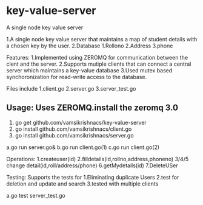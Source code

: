 key-value-server
================

A single node key value server

1.A single node key value server that maintains a map of student details with a chosen key by the user.
2.Database 1.Rollono 2.Address 3.phone

Features:
1.Implemented using ZEROMQ for communication between the clent and the server.
2.Supports mutiple clients that can connect a central server which maintains a key-value database
3.Used mutex based synchoronization for read-write access to the database.

Files include
1.client.go
2.server.go
3.server_test.go

Usage:
Uses ZEROMQ.install the zeromq 3.0
-----------

1. go get github.com/vamsikrishnacs/key-value-server
2. go install github.com/vamsikrishnacs/client.go
3. go install github.com/vamsikrishnacs/server.go

a.go run server.go&
b.go run client.go(1)
c.go run client.go(2)

Operations:
1.createuser(id)
2.filldetails(id,rollno,address,phoneno)
3/4/5 change detail(id,roll/address/phone)
6.getMydetails(id)
7.DeleteUSer

Testing:
Supports the tests for
1.Eliminating duplicate Users
2.test for deletion and update and search
3.tested with multiple clients

a.go test server_test.go

